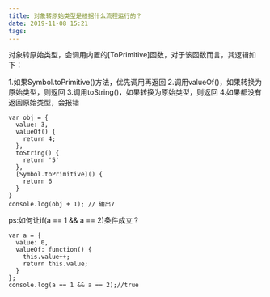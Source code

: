 ```yaml
---
title: 对象转原始类型是根据什么流程运行的？
date: 2019-11-08 15:21
tags:
---
```


对象转原始类型，会调用内置的[ToPrimitive]函数，对于该函数而言，其逻辑如下：

1.如果Symbol.toPrimitive()方法，优先调用再返回
2.调用valueOf()，如果转换为原始类型，则返回
3.调用toString()，如果转换为原始类型，则返回
4.如果都没有返回原始类型，会报错

```
var obj = {
  value: 3,
  valueOf() {
    return 4;
  },
  toString() {
    return '5'
  },
  [Symbol.toPrimitive]() {
    return 6
  }
}
console.log(obj + 1); // 输出7
```

ps:如何让if(a == 1 && a == 2)条件成立？

```
var a = {
  value: 0,
  valueOf: function() {
    this.value++;
    return this.value;
  }
};
console.log(a == 1 && a == 2);//true
```
